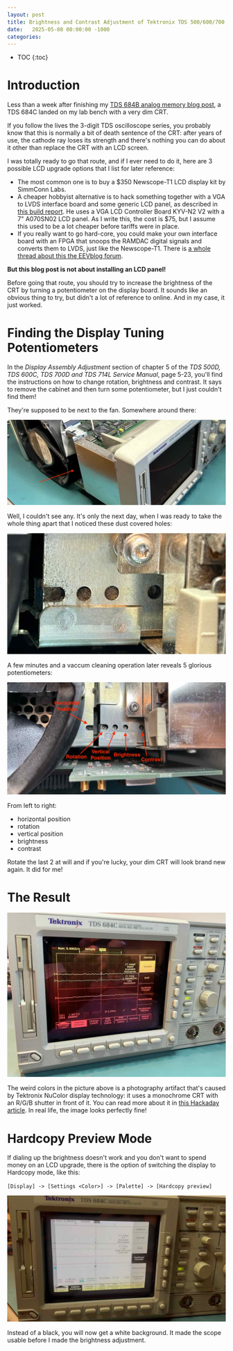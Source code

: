 ```yaml
---
layout: post
title: Brightness and Contrast Adjustment of Tektronix TDS 500/600/700 Oscilloscopes
date:   2025-05-08 00:00:00 -1000
categories:
---
```


* TOC
{:toc}

# Introduction

Less than a week after finishing my 
[TDS 684B analog memory blog post](/2025/05/04/TDS684B-CCD-Memory.html), a TDS 684C landed
on my lab bench with a very dim CRT.

If you follow the lives the 3-digit TDS oscilloscope series, you probably know that this is
normally a bit of death sentence of the CRT: after years of use, the cathode ray loses its
strength and there's nothing you can do about it other than replace the CRT with an LCD screen.

I was totally ready to go that route, and if I ever need to do it, here are 3 possible LCD upgrade
options that I list for later reference:

* The most common one is to buy a $350 Newscope-T1 LCD display kit by SimmConn Labs. 
* A cheaper hobbyist alternative is to hack something together with a VGA to LVDS interface board 
  and some generic LCD panel, as described in 
 [this build report](http://hakanh.com/dl/TDS7_LCD.htm). 
 He uses a VGA LCD Controller Board KYV-N2 V2 with a 7" A070SN02 LCD panel. As I write this,
 the cost is $75, but I assume this used to be a lot cheaper before tariffs were in place.
* If you really want to go hard-core, you could make your own interface board with an FPGA
  that snoops the RAMDAC digital signals and converts them to LVDS, just like the Newscope-T1.
  There is [a whole thread about this the EEVblog forum](https://www.eevblog.com/forum/testgear/tektronix-tds744-crt-to-color-converter-fpga-module-diy/).

**But this blog post is not about installing an LCD panel!**

Before going that route, you should try to increase the brightness of the CRT by turning a
potentiometer on the display board. It sounds like an obvious thing to try, but didn't a lot
of reference to online. And in my case, it just worked.

# Finding the Display Tuning Potentiometers

In the *Display Assembly Adjustment* section of chapter 5 of the *TDS 500D, TDS 600C, TDS 700D and TDS 714L 
Service Manual*, page 5-23, you'll find the instructions on how to change rotation, brightness and contrast. It
says to remove the cabinet and then turn some potentiometer, but I just couldn't find them!

They're supposed to be next to the fan. Somewhere around there:

![Left side of the TDS 684C](/assets/tds684c/tds684c_side.jpg)

Well, I couldn't see any. It's only the next day, when I was ready to take the whole thing apart
that I noticed these dust covered holes:

![4 dust covered holes](/assets/tds684c/tds684c_dust.jpg)

A few minutes and a vaccum cleaning operation later reveals 5 glorious potentiometers:

![5 potentiometer](/assets/tds684c/tds684c_no_dust.jpg)

From left to right:

* horizontal position
* rotation 
* vertical position
* brightness
* contrast

Rotate the last 2 at will and if you're lucky, your dim CRT will look brand new again. It did
for me!

# The Result

![TDS684C with bright CRT image](/assets/tds684c/tds684c_intensity_ok.jpg)

The weird colors in the picture above is a photography artifact that's caused by Tektronix
NuColor display technology: it uses a monochrome CRT with an R/G/B shutter in front of it.
You can read more about it in 
[this Hackaday article](https://hackaday.com/2019/01/17/sharpest-color-crt-display-is-monochrome-plus-a-trick/).
In real life, the image looks perfectly fine!

# Hardcopy Preview Mode

If dialing up the brightness doesn't work and you don't want to spend money on an LCD upgrade,
there is the option of switching the display to Hardcopy mode, like this:

`[Display] -> [Settings <Color>] -> [Palette] -> [Hardcopy preview]`

![Hardcopy preview mode](/assets/tds684c/tds684c_hardcopy_mode.jpg)

Instead of a black, you will now get a white background. It made the scope usable before I made
the brightness adjustment.

